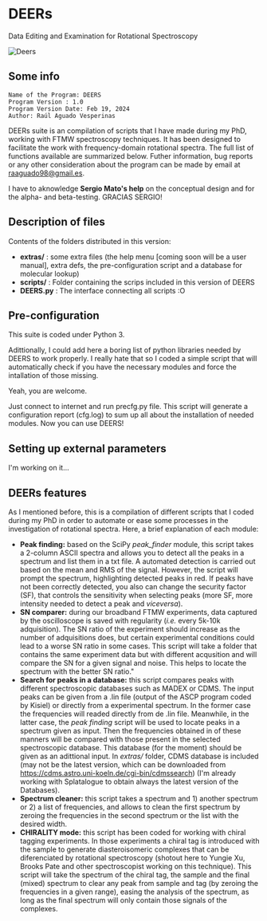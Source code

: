 # DEERs
Data Editing and Examination for Rotational Spectroscopy

![Deers](https://github.com/user-attachments/assets/a68f70ea-15d8-4eb2-b3f5-8ebc33b47b38)

## Some info
    Name of the Program: DEERS
    Program Version : 1.0
    Program Version Date: Feb 19, 2024
    Author: Raúl Aguado Vesperinas

DEERs suite is an compilation of scripts that I have made during my PhD, working with FTMW spectroscopy techniques. It has been designed to facilitate the work with frequency-domain rotational spectra. The full list of functions available are summarized below. Futher information, bug reports or any other consideration about the program can be made by email at raaguado98@gmail.es.

I have to aknowledge **Sergio Mato's help** on the conceptual design and for the alpha- and beta-testing. GRACIAS SERGIO!

## Description of files

 Contents of the folders distributed in this version:
  - **extras/**       : some extra files (the help menu [coming soon will be a user manual], extra defs, the pre-configuration script and a database for molecular lookup)
  - **scripts/**      : Folder containing the scrips included in this version of DEERS
  - **DEERS.py**      : The interface connecting all scripts :O

## Pre-configuration
This suite is coded under Python 3.

Adittionally, I could add here a boring list of python libraries needed by DEERS to work properly. I really hate that so I coded a simple script that will automatically check if you have the necessary modules and force the intallation of those missing.

Yeah, you are welcome.


Just connect to internet and run precfg.py file. This script will generate a configuration report (cfg.log) to sum up all about the installation of needed modules. Now you can use DEERS!

## Setting up external parameters
I'm working on it...

## DEERs features
As I mentioned before, this is a compilation of different scripts that I coded during my PhD in order to automate or ease some processes in the investigation of rotational spectra. Here, a brief explanation of each module:
  - **Peak finding:** based on the SciPy _peak_finder_ module, this script takes a 2-column ASCII spectra and allows you to detect all the peaks in a spectrum and list them in a txt file. A automated detection is carried out based on the mean and RMS of the signal. However, the script will prompt the spectrum, highlighting detected peaks in red. If peaks have not been correctly detected, you also can change the security factor (SF), that controls the sensitivity when selecting peaks (more SF, more intensity needed to detect a peak and _viceversa_).
  - **SN comparer:** during our broadband FTMW experiments, data captured by the oscilloscope is saved with regularity (_i.e._ every 5k-10k adquisition). The SN ratio of the experiment should increase as the number of adquisitions does, but certain experimental conditions could lead to a worse SN ratio in some cases. This script will take a folder that contains the same experiment data but with different acqusition and will compare the SN for a given signal and noise. This helps to locate the spectrum with the better SN ratio."
  - **Search for peaks in a database:** this script compares peaks with different spectroscopic databases such as MADEX or CDMS. The input peaks can be given from a .lin file (output of the ASCP program coded by Kisiel) or directly from a experimental spectrum. In the former case the frequencies will readed directly from de .lin file. Meanwhile, in the latter case, the _peak finding_ script will be used to locate peaks in a spectrum given as input. Then the frequencies obtained in of these manners will be compared with those present in the selected spectroscopic database. This database (for the moment) should be given as an adittional input. In _extras/_ folder, CDMS database is included (may not be the latest version, which can be downloaded from https://cdms.astro.uni-koeln.de/cgi-bin/cdmssearch) (I'm already working with Splatalogue to obtain always the latest version of the Databases).
  - **Spectrum cleaner:** this script takes a spectrum and 1) another spectrum or 2) a list of frequencies, and allows to clean the first spectrum by zeroing the frequencies in the second spectrum or the list with the desired width. 
  - **CHIRALITY mode:** this script has been coded for working with chiral tagging experiments. In those experiments a chiral tag is introduced with the sample to generate diasteroisomeric complexes that can be diferenciated by rotational spectroscopy (shotout here to Yungie Xu, Brooks Pate and other spectroscopist working on this technique). This script will take the spectrum of the chiral tag, the sample and the final (mixed) spectrum to clear any peak from sample and tag (by zeroing the frequencies in a given range), easing the analysis of the spectrum, as long as the final spectrum will only contain those signals of the complexes. 


